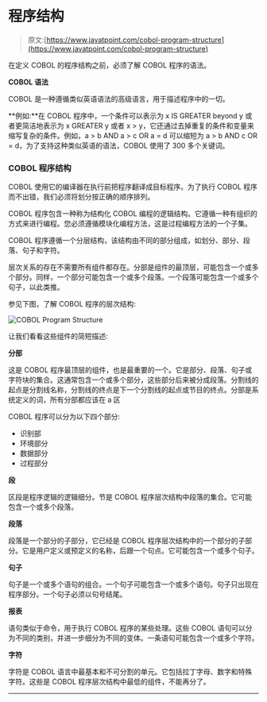 # 程序结构

> 原文:[https://www.javatpoint.com/cobol-program-structure](https://www.javatpoint.com/cobol-program-structure)

在定义 COBOL 的程序结构之前，必须了解 COBOL 程序的语法。

**COBOL 语法**

COBOL 是一种遵循类似英语语法的高级语言，用于描述程序中的一切。

**例如:**在 COBOL 程序中，一个条件可以表示为 x IS GREATER beyond y 或者更简洁地表示为 x GREATER y 或者 x > y，它还通过去掉重复的条件和变量来缩写复杂的条件。例如，a > b AND a > c OR a = d 可以缩短为 a > b AND c OR = d，为了支持这种类似英语的语法，COBOL 使用了 300 多个关键词。

### COBOL 程序结构

COBOL 使用它的编译器在执行前把程序翻译成目标程序。为了执行 COBOL 程序而不出错，我们必须将划分按正确的顺序排列。

COBOL 程序包含一种称为结构化 COBOL 编程的逻辑结构。它遵循一种有组织的方式来进行编程。您必须遵循模块化编程方法，这是过程编程方法的一个子集。

COBOL 程序遵循一个分层结构，该结构由不同的部分组成，如划分、部分、段落、句子和字符。

层次关系的存在不需要所有组件都存在。分部是组件的最顶层，可能包含一个或多个部分。同样，一个部分可能包含一个或多个段落。一个段落可能包含一个或多个句子，以此类推。

参见下图，了解 COBOL 程序的层次结构:

![COBOL Program Structure](../Images/9fa36632eb567658267111dbd9a90448.png)

让我们看看这些组件的简短描述:

**分部**

这是 COBOL 程序最顶层的组件，也是最重要的一个。它是部分、段落、句子或字符块的集合。这通常包含一个或多个部分，这些部分后来被分成段落。分割线的起点是分割线名称，分割线的终点是下一个分割线的起点或节目的终点。分部是系统定义的词，所有分部都应该在 a 区

COBOL 程序可以分为以下四个部分:

*   识别部
*   环境部分
*   数据部分
*   过程部分

**段**

区段是程序逻辑的逻辑细分。节是 COBOL 程序层次结构中段落的集合。它可能包含一个或多个段落。

**段落**

段落是一个部分的子部分，它已经是 COBOL 程序层次结构中的一个部分的子部分。它是用户定义或预定义的名称，后跟一个句点。它可能包含一个或多个句子。

**句子**

句子是一个或多个语句的组合。一个句子可能包含一个或多个语句。句子只出现在程序部分。一个句子必须以句号结尾。

**报表**

语句类似于命令，用于执行 COBOL 程序的某些处理。这些 COBOL 语句可以分为不同的类别，并进一步细分为不同的变体。一条语句可能包含一个或多个字符。

**字符**

字符是 COBOL 语言中最基本和不可分割的单元。它包括拉丁字母、数字和特殊字符。这些是 COBOL 程序层次结构中最低的组件，不能再分了。

* * *